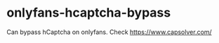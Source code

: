 # onlyfans-hcaptcha-bypass
Can bypass hCaptcha on onlyfans. Check https://www.capsolver.com/ 












































                                                                                